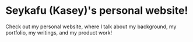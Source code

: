 # Seykafu (Kasey)'s personal website!

Check out my personal website, where I talk about my background, my portfolio, my writings, and my product work!